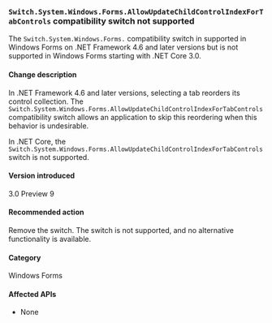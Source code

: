 ### `Switch.System.Windows.Forms.AllowUpdateChildControlIndexForTabControls` compatibility switch not supported

The `Switch.System.Windows.Forms.` compatibility switch in supported in Windows Forms on .NET Framework 4.6 and later versions but is not supported in Windows Forms starting with .NET Core 3.0.

#### Change description

In .NET Framework 4.6 and later versions, selecting a tab reorders its control collection. The `Switch.System.Windows.Forms.AllowUpdateChildControlIndexForTabControls` compatibility switch allows an application to skip this reordering when this behavior is undesirable.

In .NET Core, the `Switch.System.Windows.Forms.AllowUpdateChildControlIndexForTabControls` switch is not supported.

#### Version introduced

3.0 Preview 9

#### Recommended action

Remove the switch. The switch is not supported, and no alternative functionality is available.

#### Category

Windows Forms

#### Affected APIs

- None

<!-- 

### Affected APIs

- Not detectable via API analysis

-->
